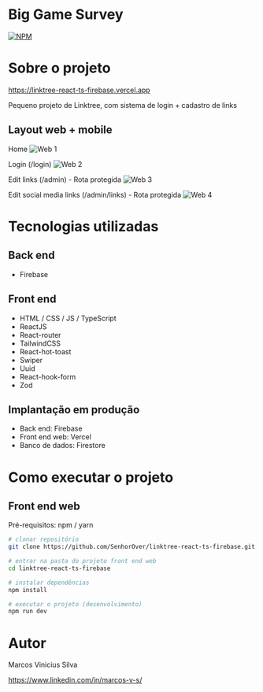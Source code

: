 # Big Game Survey 
[![NPM](https://img.shields.io/npm/l/react)](https://github.com/SenhorOver/linktree-react-ts-firebase/blob/master/LICENSE) 

# Sobre o projeto

https://linktree-react-ts-firebase.vercel.app

Pequeno projeto de Linktree, com sistema de login + cadastro de links

## Layout web + mobile
Home
![Web 1](https://i.ibb.co/1JbBtKwW/Screenshot-from-2025-08-03-21-14-08.png)

Login (/login)
![Web 2](https://i.ibb.co/DP58SwWq/Screenshot-from-2025-08-03-21-15-39.png)

Edit links (/admin) - Rota protegida
![Web 3](https://i.ibb.co/x8Df9cQb/Screenshot-from-2025-08-03-21-20-30.png)

Edit social media links (/admin/links) - Rota protegida
![Web 4](https://i.ibb.co/wFBSwMnt/Screenshot-from-2025-08-03-21-16-23.png)

# Tecnologias utilizadas
## Back end
- Firebase
  
## Front end
- HTML / CSS / JS / TypeScript
- ReactJS
- React-router
- TailwindCSS
- React-hot-toast
- Swiper
- Uuid
- React-hook-form
- Zod
## Implantação em produção
- Back end: Firebase
- Front end web: Vercel
- Banco de dados: Firestore

# Como executar o projeto

## Front end web
Pré-requisitos: npm / yarn

```bash
# clonar repositório
git clone https://github.com/SenhorOver/linktree-react-ts-firebase.git

# entrar na pasta do projeto front end web
cd linktree-react-ts-firebase

# instalar dependências
npm install

# executar o projeto (desenvolvimento)
npm run dev
```

# Autor

Marcos Vinicius Silva

https://www.linkedin.com/in/marcos-v-s/
